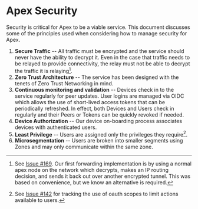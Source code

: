 # Apex Security

Security is critical for Apex to be a viable service. This document discusses some of the principles used when considering how to manage security for Apex.

1. **Secure Traffic** -- All traffic must be encrypted and the service should never have the ability to decrypt it. Even in the case that traffic needs to be relayed to provide connectivity, the relay must not be able to decrypt the traffic it is relaying[^1].
2. **Zero Trust Architecture** -- The service has been designed with the tenets of Zero Trust Networking in mind.
3. **Continuous monitoring and validation** -- Devices check in to the service regularly for peer updates. User logins are managed via OIDC which allows the use of short-lived access tokens that can be periodically refreshed. In effect, both Devices and Users check in regularly and their Peers or Tokens can be quickly revoked if needed.
4. **Device Authorization** -- Our device on-boarding process associates devices with authenticated users.
5. **Least Privilege** -- Users are assigned only the privileges they require[^2].
6. **Microsegmentation** -- Users are broken into smaller segments using Zones and may only communicate within the same zone.

[^1]: See [Issue #169](https://github.com/redhat-et/apex/issues/169). Our first forwarding implementation is by using a normal apex node on the network which decrypts, makes an IP routing decision, and sends it back out over another encrypted tunnel. This was based on convenience, but we know an alternative is required.
[^2]: See [Issue #142](https://github.com/redhat-et/apex/issues/142) for tracking the use of oauth scopes to limit actions available to users.
